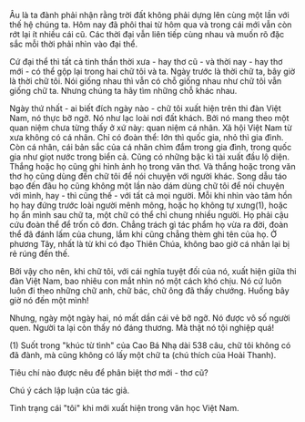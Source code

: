 Âu là ta đành phải nhận rằng trời đất không phải dựng lên cùng một lần với thế hệ chúng ta. Hôm nay đã phôi thai từ hôm qua và trong cái mới vẫn còn rớt lại ít nhiều cái cũ. Các thời đại vẫn liên tiếp cùng nhau và muốn rõ đặc sắc mỗi thời phải nhìn vào đại thể.

Cứ đại thể thì tất cả tinh thần thời xưa - hay thơ cũ - và thời nay - hay thơ mới - có thể gộp lại trong hai chữ tôi và ta. Ngày trước là thời chữ ta, bây giờ là thời chữ tôi. Nói giống nhau thì vẫn có chỗ giống nhau như chữ tôi vẫn giống chữ ta. Nhưng chúng ta hãy tìm những chỗ khác nhau.

Ngày thứ nhất - ai biết đích ngày nào - chữ tôi xuất hiện trên thi đàn Việt Nam, nó thực bỡ ngỡ. Nó như lạc loài nơi đất khách. Bởi nó mang theo một quan niệm chưa từng thấy ở xứ này: quan niệm cá nhân. Xã hội Việt Nam từ xưa không có cá nhân. Chỉ có đoàn thể: lớn thì quốc gia, nhỏ thì gia đình. Còn cá nhân, cái bản sắc của cá nhân chìm đắm trong gia đình, trong quốc gia như giọt nước trong biển cả. Cũng có những bậc kì tài xuất đầu lộ diện. Thắng hoặc họ cũng ghi hình ảnh họ trong văn thơ. Và thắng hoặc trong văn thơ họ cũng dùng đến chữ tôi để nói chuyện với người khác. Song dẫu táo bạo đến đâu họ cũng không một lần nào dám dùng chữ tôi để nói chuyện với mình, hay - thì cũng thế - với tất cả mọi người. Mỗi khi nhìn vào tâm hồn họ hay đứng trước loài người mênh mông, hoặc họ không tự xưng(1), hoặc họ ẩn mình sau chữ ta, một chữ có thể chỉ chung nhiều người. Họ phải cậu cứu đoàn thể để trốn cô đơn. Chẳng trách gì tác phẩm họ vừa ra đời, đoàn thể đã đánh lấm của chung, lắm khi cũng chẳng thèm ghi tên của họ. Ở phương Tây, nhất là từ khi có đạo Thiên Chúa, không bao giờ cá nhân lại bị rẻ rúng đến thế.

Bởi vậy cho nên, khi chữ tôi, với cái nghĩa tuyệt đối của nó, xuất hiện giữa thi đàn Việt Nam, bao nhiêu con mắt nhìn nó một cách khó chịu. Nó cứ luôn luôn đi theo những chữ anh, chữ bác, chữ ông đã thấy chướng. Huống bây giờ nó đến một mình!

Nhưng, ngày một ngày hai, nó mất dần cái vẻ bỡ ngỡ. Nó được vô số người quen. Người ta lại còn thấy nó đáng thương. Mà thật nó tội nghiệp quá!

(1) Suốt trong "khúc từ tình" của Cao Bá Nhạ dài 538 câu, chữ tôi không có đã đành, mà cũng không có lấy một chữ ta (chú thích của Hoài Thanh).

Tiêu chí nào được nêu để phân biệt thơ mới - thơ cũ?

Chú ý cách lập luận của tác giả.

Tình trạng cái "tôi" khi mới xuất hiện trong văn học Việt Nam.